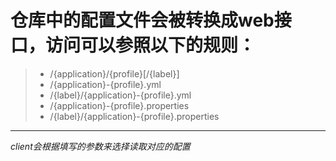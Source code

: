 # **仓库中的配置文件会被转换成web接口，访问可以参照以下的规则：** 


>- /{application}/{profile}[/{label}]<br/>
>- /{application}-{profile}.yml<br/>
>- /{label}/{application}-{profile}.yml<br/>
>- /{application}-{profile}.properties<br/>
>- /{label}/{application}-{profile}.properties<br/>
---
*client会根据填写的参数来选择读取对应的配置*